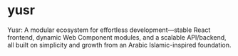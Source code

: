 # yusr
Yusr: A modular ecosystem for effortless development—stable React frontend, dynamic Web Component modules, and a scalable API/backend, all built on simplicity and growth from an Arabic Islamic-inspired foundation.

